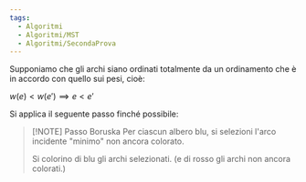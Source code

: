 ```yaml
---
tags:
  - Algoritmi
  - Algoritmi/MST
  - Algoritmi/SecondaProva
---
```

Supponiamo che gli archi siano ordinati totalmente da un ordinamento che è in accordo con quello sui pesi, cioè: 

$w(e)\lt w(e') \implies e<e'$ 

Si applica il seguente passo finché possibile:


> [!NOTE] Passo Boruska
> Per ciascun albero blu, si selezioni l'arco incidente "minimo" non ancora colorato.
> 
> Si colorino di blu gli archi selezionati.
> (e di rosso gli archi non ancora colorati.)
